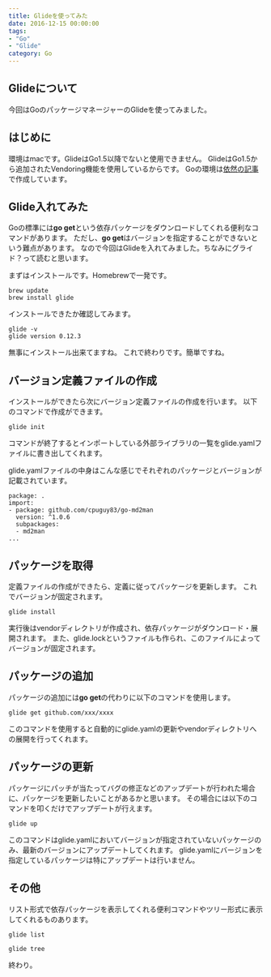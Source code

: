 ```yaml
---
title: Glideを使ってみた
date: 2016-12-15 00:00:00
tags:
- "Go"
- "Glide"
category: Go
---
```

## Glideについて
今回はGoのパッケージマネージャーのGlideを使ってみました。
<!-- More -->

## はじめに
環境はmacです。GlideはGo1.5以降でないと使用できません。
GlideはGo1.5から追加されたVendoring機能を使用しているからです。
Goの環境は[依然の記事](http://devlog.site/Go/go1/)で作成しています。

## Glide入れてみた
Goの標準には**go get**という依存パッケージをダウンロードしてくれる便利なコマンドがあります。
ただし、**go get**はバージョンを指定することができないという難点があります。
なので今回はGlideを入れてみました。ちなみにグライド？って読むと思います。

まずはインストールです。Homebrewで一発です。

```
brew update
brew install glide
```

インストールできたか確認してみます。

```
glide -v
glide version 0.12.3
```

無事にインストール出来てますね。
これで終わりです。簡単ですね。

## バージョン定義ファイルの作成

インストールができたら次にバージョン定義ファイルの作成を行います。
以下のコマンドで作成ができます。

```
glide init
```

コマンドが終了するとインポートしている外部ライブラリの一覧をglide.yamlファイルに書き出してくれます。

glide.yamlファイルの中身はこんな感じでそれぞれのパッケージとバージョンが記載されています。

```
package: .
import:
- package: github.com/cpuguy83/go-md2man
  version: ^1.0.6
  subpackages:
  - md2man
...
```

## パッケージを取得
定義ファイルの作成ができたら、定義に従ってパッケージを更新します。
これでバージョンが固定されます。

```
glide install
```

実行後はvendorディレクトリが作成され、依存パッケージがダウンロード・展開されます。
また、glide.lockというファイルも作られ、このファイルによってバージョンが固定されます。

## パッケージの追加
パッケージの追加には**go get**の代わりに以下のコマンドを使用します。

```
glide get github.com/xxx/xxxx
```

このコマンドを使用すると自動的にglide.yamlの更新やvendorディレクトリへの展開を行ってくれます。

## パッケージの更新
パッケージにパッチが当たってバグの修正などのアップデートが行われた場合に、パッケージを更新したいことがあるかと思います。
その場合には以下のコマンドを叩くだけでアップデートが行えます。

```
glide up
```

このコマンドはglide.yamlにおいてバージョンが指定されていないパッケージのみ、最新のバージョンにアップデートしてくれます。
glide.yamlにバージョンを指定しているパッケージは特にアップデートは行いません。

## その他
リスト形式で依存パッケージを表示してくれる便利コマンドやツリー形式に表示してくれるものあります。


```
glide list
```

```
glide tree
```

終わり。